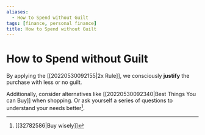```yaml
---
aliases:
  - How to Spend without Guilt
tags: [finance, personal finance]
title: How to Spend without Guilt
---
```


# How to Spend without Guilt

By applying the [[20220530092155|2x Rule]], we consciously **justify** the purchase with less or no guilt.

Additionally, consider alternatives like [[20220530092340|Best Things You can Buy]] when shopping. Or ask yourself a series of questions to understand your needs better[^1].

[^1]: [[32782586|Buy wisely]]